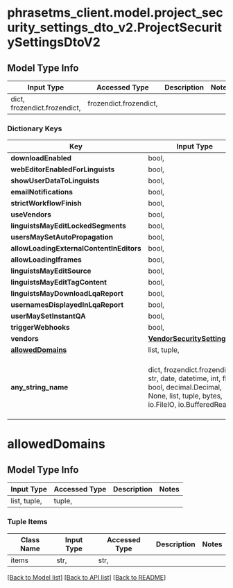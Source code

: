 # phrasetms_client.model.project_security_settings_dto_v2.ProjectSecuritySettingsDtoV2

## Model Type Info

| Input Type                   | Accessed Type          | Description | Notes |
| ---------------------------- | ---------------------- | ----------- | ----- |
| dict, frozendict.frozendict, | frozendict.frozendict, |             |

### Dictionary Keys

| Key                                      | Input Type                                                                                                                                  | Accessed Type                                                                           | Description                                                        | Notes      |
| ---------------------------------------- | ------------------------------------------------------------------------------------------------------------------------------------------- | --------------------------------------------------------------------------------------- | ------------------------------------------------------------------ | ---------- |
| **downloadEnabled**                      | bool,                                                                                                                                       | BoolClass,                                                                              |                                                                    | [optional] |
| **webEditorEnabledForLinguists**         | bool,                                                                                                                                       | BoolClass,                                                                              |                                                                    | [optional] |
| **showUserDataToLinguists**              | bool,                                                                                                                                       | BoolClass,                                                                              |                                                                    | [optional] |
| **emailNotifications**                   | bool,                                                                                                                                       | BoolClass,                                                                              |                                                                    | [optional] |
| **strictWorkflowFinish**                 | bool,                                                                                                                                       | BoolClass,                                                                              |                                                                    | [optional] |
| **useVendors**                           | bool,                                                                                                                                       | BoolClass,                                                                              |                                                                    | [optional] |
| **linguistsMayEditLockedSegments**       | bool,                                                                                                                                       | BoolClass,                                                                              |                                                                    | [optional] |
| **usersMaySetAutoPropagation**           | bool,                                                                                                                                       | BoolClass,                                                                              |                                                                    | [optional] |
| **allowLoadingExternalContentInEditors** | bool,                                                                                                                                       | BoolClass,                                                                              |                                                                    | [optional] |
| **allowLoadingIframes**                  | bool,                                                                                                                                       | BoolClass,                                                                              |                                                                    | [optional] |
| **linguistsMayEditSource**               | bool,                                                                                                                                       | BoolClass,                                                                              |                                                                    | [optional] |
| **linguistsMayEditTagContent**           | bool,                                                                                                                                       | BoolClass,                                                                              |                                                                    | [optional] |
| **linguistsMayDownloadLqaReport**        | bool,                                                                                                                                       | BoolClass,                                                                              |                                                                    | [optional] |
| **usernamesDisplayedInLqaReport**        | bool,                                                                                                                                       | BoolClass,                                                                              |                                                                    | [optional] |
| **userMaySetInstantQA**                  | bool,                                                                                                                                       | BoolClass,                                                                              |                                                                    | [optional] |
| **triggerWebhooks**                      | bool,                                                                                                                                       | BoolClass,                                                                              |                                                                    | [optional] |
| **vendors**                              | [**VendorSecuritySettingsDto**](VendorSecuritySettingsDto.md)                                                                               | [**VendorSecuritySettingsDto**](VendorSecuritySettingsDto.md)                           |                                                                    | [optional] |
| **[allowedDomains](#allowedDomains)**    | list, tuple,                                                                                                                                | tuple,                                                                                  |                                                                    | [optional] |
| **any_string_name**                      | dict, frozendict.frozendict, str, date, datetime, int, float, bool, decimal.Decimal, None, list, tuple, bytes, io.FileIO, io.BufferedReader | frozendict.frozendict, str, BoolClass, decimal.Decimal, NoneClass, tuple, bytes, FileIO | any string name can be used but the value must be the correct type | [optional] |

# allowedDomains

## Model Type Info

| Input Type   | Accessed Type | Description | Notes |
| ------------ | ------------- | ----------- | ----- |
| list, tuple, | tuple,        |             |

### Tuple Items

| Class Name | Input Type | Accessed Type | Description | Notes |
| ---------- | ---------- | ------------- | ----------- | ----- |
| items      | str,       | str,          |             |

[[Back to Model list]](../../README.md#documentation-for-models) [[Back to API list]](../../README.md#documentation-for-api-endpoints) [[Back to README]](../../README.md)
